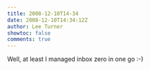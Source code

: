 ```yaml
---
title: 2008-12-10T14-34
date: 2008-12-10T14:34:12Z
author: Lee Turner
showtoc: false
comments: true
---
```


Well, at least I managed inbox zero in one go :-)

